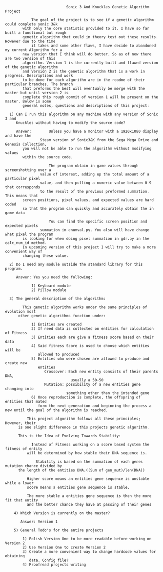 
                        		Sonic 3 And Knuckles Genetic Algorithm Project

          		The goal of the project is to see if a genetic algorithm could complete sonic 3&k 
     		with only the core statistic provided to it. I have so far built a functional but rough 
     		genetic algorithm that could in theory test out these results. However due to the time 
     	        it takes and some other flaws, I have decide to abandoned my current Algorithm for a 
     		new version that I think will do better. So as of now there are two version of this 
     		algorithm. Version 1 is the currently built and flawed version of the genetic algorithm 
     		and Version 2 is the genetic algorithm that is a work in progress. Descriptions and work 
     		to be done for each algorithm are in the readme of their particular branches. The branch
     		that preforms the best will eventually be merge with the master but until version 2 is 
     		complete this rough commit of version 1 will be present on the master. Below is some 
     		general notes, questions and descriptions of this project:

      1) Can I run this algorithm on any machine with any version of Sonic 3 and
         Knuckles without having to modify the source code?

         Answer:    	Unless you have a monitor with a 1920x1080 display and have the     
                    Steam version of Sonic3&K from the Sega Mega Drive and Genesis Collection, 
		    you will not be able to run the algorithm without modifying values 
		    within the source code.

                    	The program obtain in game values through screenshotting over a
                    value of interest, adding up the total amount of a particular pixel
                    value, and then pulling a numeric value between 0-9 that corresponds
                    to the result of the previous preformed summation. This means that 
		    screen positions, pixel values, and expected values are hard coded 
		    so that the program can quickly and accurately obtain the in game data

                        You can find the specific screen position and expected pixels
                    summation in enumval.py. You also will have change what pixel the program 
		    is looking for when doing pixel summation in gdr.py in the calc_num_id method. 
		    In upcoming version of this project I will try to make a more convenient way of 
		    changing these value.

      2) Do I need any module outside the standard library for this program.

         Answer: Yes you need the following:

                1) Keyboard module
                2) Pillow module

      3) The general description of the algorithm:

            This genetic algorithm works under the same principles of evolution most
          other genetic algorithms function under:

                1) Entities are created
                2) If need data is collected on entities for calculation of Fitness
                3) Entities each are give a fitness score based on their data
                4) Said fitness Score is used to choose which entities will be
                   allowed to produced
                5) Entities who were chosen are allowed to produce and create new
                   entities
                      Crossover: Each new entity consists of their parents DNA,
                                  usually a 50-50   
                      Mutation: possibility of a new entities gene changing into  
                                something other than the intended gene
                6) Once reproduction is complete, the offspring of entities that mated  
                   form the next generation and beginning the process a new until the goal of the algorithm is reached.

              This project algorithm follows all these principles; However, their
          is one slight difference in this projects genetic algorithm.

          This is the Idea of Evolving Towards Stability:

                Instead of Fitness working on a score based system the fitness of entity
              will be determined by how stable their DNA sequence is.

                  Stability is based on the summation of each genes mutation chance divided by 
		  the length of the entities DNA.((Sum of gen_mut)/len(DNA))  

              Higher score means an entities gene sequence is unstable while a lower
              score means a entities gene sequence is stable.

              The more stable a entities gene sequence is then the more fit that entity
              and the better chance they have at passing of their genes

        4) Which Version is currently on the master?

           Answer: Version 1

        5) General Todo's for the entire projects

            1) Polish Version One to be more readable before working on Version 2
            2) Use Version One to create Version 2
            3) Create a more convenient way to change hardcode values for obtaining
               data. Config file?
            4) Proofread projects writing
